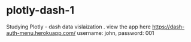 # plotly-dash-1

Studying Plotly - dash data vislaization .
view the app here https://dash-auth-menu.herokuapp.com/
username: john, password: 001

